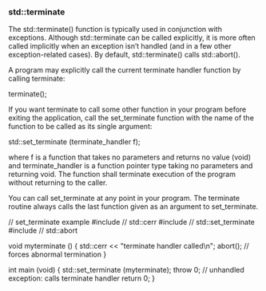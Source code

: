 ### std::terminate

The std::terminate() function is typically used in conjunction with exceptions. Although std::terminate can be called explicitly, it is more often called implicitly when an exception isn’t handled (and in a few other exception-related cases). By default, std::terminate() calls std::abort().

A program may explicitly call the current terminate handler function by calling terminate:

terminate();

If you want terminate to call some other function in your program before exiting the application, call the set_terminate function with the name of the function to be called as its single argument:

  std::set_terminate (terminate_handler f);

where f is a function that takes no parameters and returns no value (void) and terminate_handler is a function pointer type taking no parameters and returning void. The function shall terminate execution of the program without returning to the caller.

You can call set_terminate at any point in your program. The terminate routine always calls the last function given as an argument to set_terminate.

  // set_terminate example
  #include <iostream>       // std::cerr
  #include <exception>      // std::set_terminate
  #include <cstdlib>        // std::abort

  void myterminate ()
  {
    std::cerr << "terminate handler called\n";
    abort();  // forces abnormal termination
  }

  int main (void)
  {
    std::set_terminate (myterminate);
    throw 0;  // unhandled exception: calls terminate handler
    return 0;
  }

